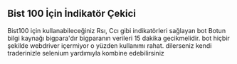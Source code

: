## Bist 100 İçin İndikatör Çekici
Bist100 için kullanabileceğiniz Rsı, Ccı gibi indikatörleri sağlayan bot
Botun bilgi kaynağı bigpara'dır bigparanın verileri 15 dakika gecikmelidir. bot hiçbir şekilde webdriver içermiyor o yüzden kullanımı rahat. dilerseniz kendi traderinizle selenium yardımıyla kombine edebilirsiniz
